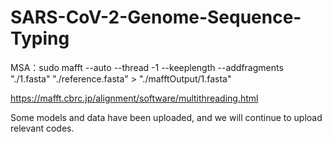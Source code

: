 # SARS-CoV-2-Genome-Sequence-Typing
MSA：sudo mafft --auto --thread -1 --keeplength --addfragments "./1.fasta" "./reference.fasta"  > "./mafftOutput/1.fasta"

https://mafft.cbrc.jp/alignment/software/multithreading.html

Some models and data have been uploaded, and we will continue to upload relevant codes.
